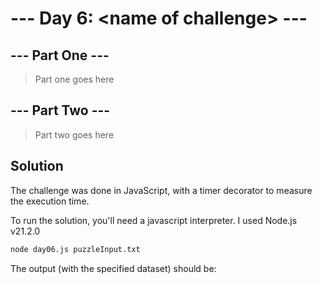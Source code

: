 # --- Day 6: \<name of challenge\> ---

## --- Part One ---

> Part one goes here

## --- Part Two ---

> Part two goes here

## Solution

The challenge was done in JavaScript, with a timer decorator to measure the execution time.

To run the solution, you'll need a javascript interpreter. I used Node.js v21.2.0

```zsh
node day06.js puzzleInput.txt
```

The output (with the specified dataset) should be:

```zsh

```
